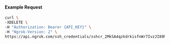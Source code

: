 
#### Example Request
```bash
curl \
-XDELETE \
-H "Authorization: Bearer {API_KEY}" \
-H "Ngrok-Version: 2" \
https://api.ngrok.com/ssh_credentials/sshcr_2MkSA4qzkdrkisfnWr7IvzJI89h
